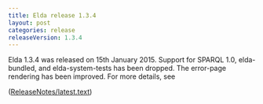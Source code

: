 ```yaml
---
title: Elda release 1.3.4
layout: post
categories: release
releaseVersion: 1.3.4
---
```


Elda 1.3.4 was released on 15th January 2015. Support for
SPARQL 1.0, elda-bundled, and elda-system-tests has been
dropped. The error-page rendering has been improved.
For more details, see

([ReleaseNotes/latest.text](ReleaseNotes/latest.text)) 

